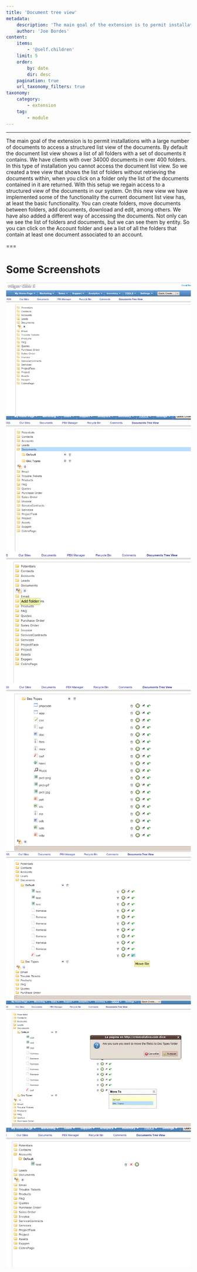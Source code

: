 ```yaml
---
title: 'Document tree view'
metadata:
    description: 'The main goal of the extension is to permit installations with a large number of documents to access a structured list view of the documents. By default the document list view shows a list of all folders with a set of documents it contains.'
    author: 'Joe Bordes'
content:
    items:
        - '@self.children'
    limit: 5
    order:
        by: date
        dir: desc
    pagination: true
    url_taxonomy_filters: true
taxonomy:
    category:
        - extension
    tag:
        - module
---
```

---
The main goal of the extension is to permit installations with a large number of documents to access a structured list view of the documents. By default the document list view shows a list of all folders with a set of documents it contains. We have clients with over 34000 documents in over 400 folders. In this type of installation you cannot access the document list view. So we created a tree view that shows the list of folders without retrieving the documents within, when you click on a folder only the list of the documents contained in it are returned. With this setup we regain access to a structured view of the documents in our system.
On this new view we have implemented some of the functionality the current document list view has, at least the basic functionality. You can create folders, move documents between folders, add documents, download and edit, among others.
We have also added a different way of accessing the documents. Not only can we see the list of folders and documents, but we can see them by entity. So you can click on the Account folder and see a list of all the folders that contain at least one document associated to an account.

===

Some Screenshots
================
![](vtdoctreeview.png?width=100%)
![](docfolders.png?width=100%)
![](addfolder.png?width=100%)
![](doctypes.png?width=100%)
![](move_doc1.png?width=100%)
![](move_doc2.png?width=100%)
![](account_docview.png?width=100%)

